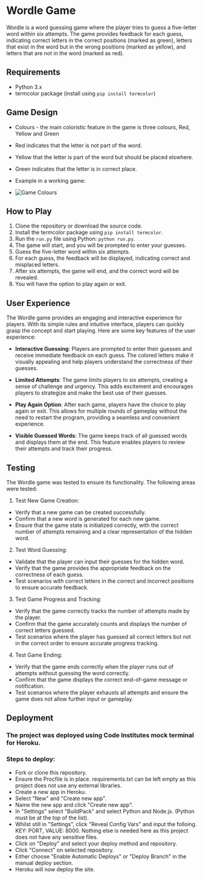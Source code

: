 # Wordle Game

Wordle is a word guessing game where the player tries to guess a five-letter word within six attempts. The game provides feedback for each guess, indicating correct letters in the correct positions (marked as green), letters that exist in the word but in the wrong positions (marked as yellow), and letters that are not in the word (marked as red).

## Requirements

- Python 3.x
- termcolor package (install using `pip install termcolor`)

## Game Design

* Colours - the main coloristic feature in the game is three colours, Red, Yellow and Green
* Red indicates that the letter is not part of the word.
* Yellow that the letter is part of the word but should be placed elswhere.
* Green indicates that the letter is in correct place.

* Example in a working game:
* ![Game Colours](/)

## How to Play

1. Clone the repository or download the source code.
2. Install the termcolor package using `pip install termcolor`.
3. Run the `run.py` file using Python: `python run.py`.
4. The game will start, and you will be prompted to enter your guesses.
5. Guess the five-letter word within six attempts.
6. For each guess, the feedback will be displayed, indicating correct and misplaced letters.
7. After six attempts, the game will end, and the correct word will be revealed.
8. You will have the option to play again or exit.

## User Experience

The Wordle game provides an engaging and interactive experience for players. With its simple rules and intuitive interface, players can quickly grasp the concept and start playing. Here are some key features of the user experience:

- **Interactive Guessing**: Players are prompted to enter their guesses and receive immediate feedback on each guess. The colored letters make it visually appealing and help players understand the correctness of their guesses.

- **Limited Attempts**: The game limits players to six attempts, creating a sense of challenge and urgency. This adds excitement and encourages players to strategize and make the best use of their guesses.

- **Play Again Option**: After each game, players have the choice to play again or exit. This allows for multiple rounds of gameplay without the need to restart the program, providing a seamless and convenient experience.

- **Visible Guessed Words**: The game keeps track of all guessed words and displays them at the end. This feature enables players to review their attempts and track their progress.

## Testing

The Wordle game was tested to ensure its functionality. The following areas were tested:

1. Test New Game Creation:

* Verify that a new game can be created successfully.
* Confirm that a new word is generated for each new game.
* Ensure that the game state is initialized correctly, with the correct number of attempts remaining and a clear representation of the hidden word.

2. Test Word Guessing:

* Validate that the player can input their guesses for the hidden word.
* Verify that the game provides the appropriate feedback on the correctness of each guess.
* Test scenarios with correct letters in the correct and incorrect positions to ensure accurate feedback.

3. Test Game Progress and Tracking:

* Verify that the game correctly tracks the number of attempts made by the player.
* Confirm that the game accurately counts and displays the number of correct letters guessed.
* Test scenarios where the player has guessed all correct letters but not in the correct order to ensure accurate progress tracking.

4. Test Game Ending:
* Verify that the game ends correctly when the player runs out of attempts without guessing the word correctly.
* Confirm that the game displays the correct end-of-game message or notification.
* Test scenarios where the player exhausts all attempts and ensure the game does not allow further input or gameplay.

## Deployment

### The project was deployed using Code Institutes mock terminal for Heroku.

### Steps to deploy:
* Fork or clone this repository.
* Ensure the Procfile is in place.
  requirements.txt can be left empty as this project does not use any external libraries.
* Create a new app in Heroku.
* Select "New" and "Create new app".
* Name the new app and click "Create new app".
* In "Settings" select "BuildPack" and select Python and Node.js. (Python must be at the top of the list).
* Whilst still in "Settings", click "Reveal Config Vars" and input the folloing. KEY: PORT, VALUE: 8000. Nothing else is needed here as this 
  project does not have any sensitive files.
* Click on "Deploy" and select your deploy method and repository.
* Click "Connect" on selected repository.
* Either choose "Enable Automatic Deploys" or "Deploy Branch" in the manual deploy section.
* Heroku will now deploy the site.




